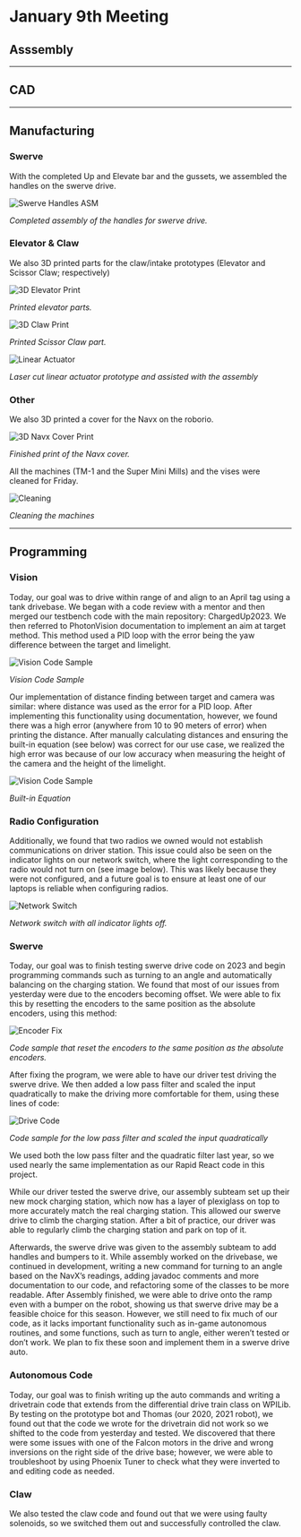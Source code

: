 # January 9th Meeting

## Asssembly

---

## CAD


---

## Manufacturing

### Swerve

With the completed Up and Elevate bar and the gussets, we assembled the handles on the swerve drive. 

![Swerve Handles ASM](images/Day3/mfghandlesDay3.png)

*Completed assembly of the handles for swerve drive.*

### Elevator & Claw

We also 3D printed parts for the claw/intake prototypes (Elevator and Scissor Claw; respectively) 

![3D Elevator Print](images/Day3/mfgprintDay3a.png)

*Printed elevator parts.*

![3D Claw Print](images/Day3/mfgprintDay3b.png)

*Printed Scissor Claw part.*

![Linear Actuator](images/Day3/mfgclawDay3.png)

*Laser cut linear actuator prototype and assisted with the assembly*

### Other

We also 3D printed a cover for the Navx on the roborio.

![3D Navx Cover Print](images/Day3/mfgprintDay3c.png)

*Finished print of the Navx cover.*

All the machines (TM-1 and the Super Mini Mills) and the vises were cleaned for Friday.  

![Cleaning](images/Day3/mfgDay3.png)

*Cleaning the machines*

---

## Programming

### Vision

Today, our goal was to drive within range of and align to an April tag using a tank drivebase. We began with a code review with a mentor and then merged our testbench code with the main repository: ChargedUp2023. We then referred to PhotonVision documentation to implement an aim at target method. This method used a PID loop with the error being the yaw difference between the target and limelight.  

![Vision Code Sample](images/Day3/progvisonDay3.png)

*Vision Code Sample*

Our implementation of distance finding between target and camera was similar: where distance was used as the error for a PID loop. After implementing this functionality using documentation, however, we found there was a high error (anywhere from 10 to 90 meters of error) when printing the distance. After manually calculating distances and ensuring the built-in equation (see below) was correct for our use case, we realized the high error was because of our low accuracy when measuring the height of the camera and the height of the limelight. 

![Vision Code Sample](images/Day3/progcameraDay3.png)

*Built-in Equation*

### Radio Configuration

Additionally, we found that two radios we owned would not establish communications on driver station. This issue could also be seen on the indicator lights on our network switch, where the light corresponding to the radio would not turn on (see image below). This was likely because they were not configured, and a future goal is to ensure at least one of our laptops is reliable when configuring radios. 

![Network Switch](images/Day3/progradioDay3.png)

*Network switch with all indicator lights off.*

### Swerve

Today, our goal was to finish testing swerve drive code on 2023 and begin programming commands such as turning to an angle and automatically balancing on the charging station. We found that most of our issues from yesterday were due to the encoders becoming offset. We were able to fix this by resetting the encoders to the same position as the absolute encoders, using this method: 

![Encoder Fix](images/Day3/progencoderfixDay3.png)

*Code sample that reset the encoders to the same position as the absolute encoders.*

After fixing the program, we were able to have our driver test driving the swerve drive. We then added a low pass filter and scaled the input quadratically to make the driving more comfortable for them, using these lines of code: 

![Drive Code](images/Day3/progdrivecodeDay3.png)

*Code sample for the low pass filter and scaled the input quadratically*

We used both the low pass filter and the quadratic filter last year, so we used nearly the same implementation as our Rapid React code in this project. 

While our driver tested the swerve drive, our assembly subteam set up their new mock charging station, which now has a layer of plexiglass on top to more accurately match the real charging station. This allowed our swerve drive to climb the charging station. After a bit of practice, our driver was able to regularly climb the charging station and park on top of it.  

Afterwards, the swerve drive was given to the assembly subteam to add handles and bumpers to it. While assembly worked on the drivebase, we continued in development, writing a new command for turning to an angle based on the NavX’s readings, adding javadoc comments and more documentation to our code, and refactoring some of the classes to be more readable. After Assembly finished, we were able to drive onto the ramp even with a bumper on the robot, showing us that swerve drive may be a feasible choice for this season. However, we still need to fix much of our code, as it lacks important functionality such as in-game autonomous routines, and some functions, such as turn to angle, either weren’t tested or don’t work. We plan to fix these soon and implement them in a swerve drive auto. 

### Autonomous Code

Today, our goal was to finish writing up the auto commands and writing a drivetrain code that extends from the differential drive train class on WPILib.  By testing on the prototype bot and Thomas (our 2020, 2021 robot), we found out that the code we wrote for the drivetrain did not work so we shifted to the code from yesterday and tested.  We discovered that there were some issues with one of the Falcon motors in the drive and wrong inversions on the right side of the drive base; however, we were able to troubleshoot by using Phoenix Tuner to check what they were inverted to and editing code as needed.  

### Claw

We also tested the claw code and found out that we were using faulty solenoids, so we switched them out and successfully controlled the claw. 
